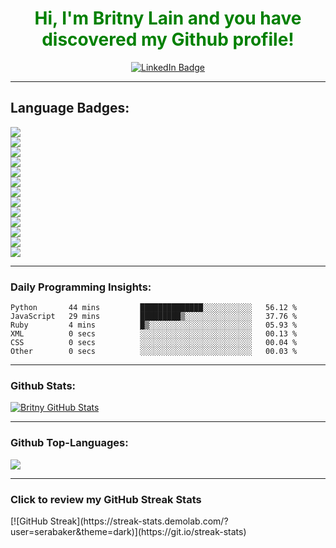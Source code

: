 <h1 align="center" style="color:green">
  Hi, I'm Britny Lain and you have discovered my Github profile!
</h1>
<div id="badges" align="center">
  <a href="https://www.linkedin.com/in/britnylain/">
    <img src="https://img.shields.io/badge/LinkedIn-blue?style=for-the-badge&logo=linkedin&logoColor=pink" alt="LinkedIn Badge"/>
  </a>
</div>
<hr>
<h2 color=8AB0AB>Language Badges:</h2>
  <div style="display:flex;">
  <img src="https://img.shields.io/badge/JavaScript-323330?style=for-the-badge&logo=javascript&logoColor=F0C808">
  </div>
  <div style="display:flex;">
  <img src="https://img.shields.io/badge/HTML5-E34F26?style=for-the-badge&logo=html5&logoColor=FFF1D0">
  </div>
  <div style="display:flex;">
  <img src="https://img.shields.io/badge/CSS3-1572B6?style=for-the-badge&logo=css3&logoColor=DD1C1A">
  </div>
  <div style="display:flex;">
  <img src="https://img.shields.io/badge/MongoDB-339939?style=for-the-badge&logo=mongodb&logoColor=FEFCEB">
  </div>
  <div style="display:flex;">
  <img src="https://img.shields.io/badge/Postgresql-20235A?style=for-the-badge&logo=postgresql&logoColor=blue">
  </div>
  <div style="display:flex;">
  <img src="https://img.shields.io/badge/Node.js-339933?style=for-the-badge&logo=nodedotjs&logoColor=white">
  </div>
  <div style="display:flex;">
  <img src="https://img.shields.io/badge/npm-CB3837?style=for-the-badge&logo=npm&logoColor=white">
  </div>
  <div style="display:flex;">
  <img src="https://img.shields.io/badge/Markdown-000000?style=for-the-badge&logo=markdown&logoColor=white">
  </div>
  <div style="display:flex;">
  <img src="https://img.shields.io/badge/React-20232A?style=for-the-badge&logo=react&logoColor=61DAFB">
  </div>
  <div style="display:flex;">
  <img src="https://img.shields.io/badge/Mui-3776AB?style=for-the-badge&logo=Mui&logoColor=green">
  </div>
  <div style="display:flex;">
  <img src="https://img.shields.io/badge/Git-F05032?style=for-the-badge&logo=git&logoColor=06AED5">
  </div>
  <div style="display:flex;">
  <img src="https://img.shields.io/badge/Python-3776AB?style=for-the-badge&logo=python&logoColor=086788">
  </div>
  <div style="display:flex;">
    <img src="https://img.shields.io/badge/json-5E5C5C?style=for-the-badge&logo=json&logoColor=white">
  </div>
<hr>
<h3> Daily Programming Insights:</h3>
<!--START_SECTION:waka-->

```text
Python       44 mins         ██████████████░░░░░░░░░░░   56.12 %
JavaScript   29 mins         █████████▒░░░░░░░░░░░░░░░   37.76 %
Ruby         4 mins          █▒░░░░░░░░░░░░░░░░░░░░░░░   05.93 %
XML          0 secs          ░░░░░░░░░░░░░░░░░░░░░░░░░   00.13 %
CSS          0 secs          ░░░░░░░░░░░░░░░░░░░░░░░░░   00.04 %
Other        0 secs          ░░░░░░░░░░░░░░░░░░░░░░░░░   00.03 %
```

<!--END_SECTION:waka-->

<hr>
<h3>Github Stats:</h3>
<a href="https://github.com/serabaker/serabaker" align="center">
  <img align="center" src="https://github-readme-stats.vercel.app./api?username=serabaker&show_icons=true&line_height=27&count_private=true&title_color=CEB5A7&text_color=E9F7CA&icon_color=EAEFB1&bg_color=F7D488" alt="Britny GitHub Stats" />
</a>
<hr>
<h3>Github Top-Languages:</h3>
<a href="https://github.com/serabaker/serabaker align="center">
  <img align="center" src="https://github-readme-stats.vercel.app/api/top-langs/?username=serabaker&title_color=59656F&text_color=AC9FBB&icon_color=DDBDD5&bg_color=F7EBEC&langs_count=4" />                                   
</a>
<hr>
<h3> Click to review my GitHub Streak Stats</h3>
[![GitHub Streak](https://streak-stats.demolab.com/?user=serabaker&theme=dark)](https://git.io/streak-stats)
